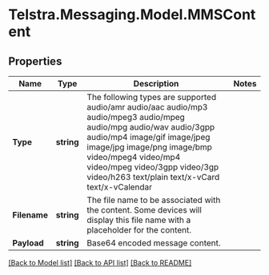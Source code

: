 # Telstra.Messaging.Model.MMSContent
## Properties

Name | Type | Description | Notes
------------ | ------------- | ------------- | -------------
**Type** | **string** | The following types are supported audio/amr audio/aac audio/mp3 audio/mpeg3 audio/mpeg audio/mpg audio/wav audio/3gpp audio/mp4 image/gif image/jpeg image/jpg image/png image/bmp video/mpeg4 video/mp4 video/mpeg video/3gpp video/3gp video/h263 text/plain text/x-vCard text/x-vCalendar  | 
**Filename** | **string** | The file name to be associated with the content. Some devices will display this file name with a placeholder for the content.  | 
**Payload** | **string** | Base64 encoded message content.  | 

[[Back to Model list]](../README.md#documentation-for-models) [[Back to API list]](../README.md#documentation-for-api-endpoints) [[Back to README]](../README.md)

